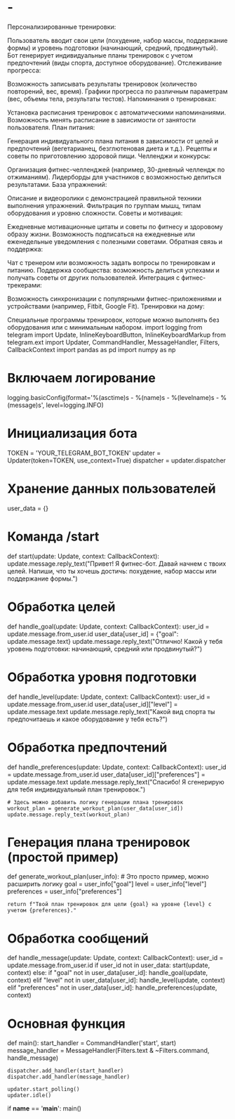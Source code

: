 # -
Персонализированные тренировки:

Пользователь вводит свои цели (похудение, набор массы, поддержание формы) и уровень подготовки (начинающий, средний, продвинутый).
Бот генерирует индивидуальные планы тренировок с учетом предпочтений (виды спорта, доступное оборудование).
Отслеживание прогресса:

Возможность записывать результаты тренировок (количество повторений, вес, время).
Графики прогресса по различным параметрам (вес, объемы тела, результаты тестов).
Напоминания о тренировках:

Установка расписания тренировок с автоматическими напоминаниями.
Возможность менять расписание в зависимости от занятости пользователя.
План питания:

Генерация индивидуального плана питания в зависимости от целей и предпочтений (вегетарианец, безглютеновая диета и т.д.).
Рецепты и советы по приготовлению здоровой пищи.
Челленджи и конкурсы:

Организация фитнес-челленджей (например, 30-дневный челлендж по отжиманиям).
Лидерборды для участников с возможностью делиться результатами.
База упражнений:

Описание и видеоролики с демонстрацией правильной техники выполнения упражнений.
Фильтрация по группам мышц, типам оборудования и уровню сложности.
Советы и мотивация:

Ежедневные мотивационные цитаты и советы по фитнесу и здоровому образу жизни.
Возможность подписаться на ежедневные или еженедельные уведомления с полезными советами.
Обратная связь и поддержка:

Чат с тренером или возможность задать вопросы по тренировкам и питанию.
Поддержка сообщества: возможность делиться успехами и получать советы от других пользователей.
Интеграция с фитнес-трекерами:

Возможность синхронизации с популярными фитнес-приложениями и устройствами (например, Fitbit, Google Fit).
Тренировки на дому:

Специальные программы тренировок, которые можно выполнять без оборудования или с минимальным набором.
import logging
from telegram import Update, InlineKeyboardButton, InlineKeyboardMarkup
from telegram.ext import Updater, CommandHandler, MessageHandler, Filters, CallbackContext
import pandas as pd
import numpy as np

# Включаем логирование
logging.basicConfig(format='%(asctime)s - %(name)s - %(levelname)s - %(message)s', level=logging.INFO)

# Инициализация бота
TOKEN = 'YOUR_TELEGRAM_BOT_TOKEN'
updater = Updater(token=TOKEN, use_context=True)
dispatcher = updater.dispatcher

# Хранение данных пользователей
user_data = {}

# Команда /start
def start(update: Update, context: CallbackContext):
    update.message.reply_text("Привет! Я фитнес-бот. Давай начнем с твоих целей. Напиши, что ты хочешь достичь: похудение, набор массы или поддержание формы.")

# Обработка целей
def handle_goal(update: Update, context: CallbackContext):
    user_id = update.message.from_user.id
    user_data[user_id] = {"goal": update.message.text}
    update.message.reply_text("Отлично! Какой у тебя уровень подготовки: начинающий, средний или продвинутый?")

# Обработка уровня подготовки
def handle_level(update: Update, context: CallbackContext):
    user_id = update.message.from_user.id
    user_data[user_id]["level"] = update.message.text
    update.message.reply_text("Какой вид спорта ты предпочитаешь и какое оборудование у тебя есть?")

# Обработка предпочтений
def handle_preferences(update: Update, context: CallbackContext):
    user_id = update.message.from_user.id
    user_data[user_id]["preferences"] = update.message.text
    update.message.reply_text("Спасибо! Я сгенерирую для тебя индивидуальный план тренировок.")

    # Здесь можно добавить логику генерации плана тренировок
    workout_plan = generate_workout_plan(user_data[user_id])
    update.message.reply_text(workout_plan)

# Генерация плана тренировок (простой пример)
def generate_workout_plan(user_info):
    # Это просто пример, можно расширить логику
    goal = user_info["goal"]
    level = user_info["level"]
    preferences = user_info["preferences"]

    return f"Твой план тренировок для цели {goal} на уровне {level} с учетом {preferences}."

# Обработка сообщений
def handle_message(update: Update, context: CallbackContext):
    user_id = update.message.from_user.id
    if user_id not in user_data:
        start(update, context)
    else:
        if "goal" not in user_data[user_id]:
            handle_goal(update, context)
        elif "level" not in user_data[user_id]:
            handle_level(update, context)
        elif "preferences" not in user_data[user_id]:
            handle_preferences(update, context)

# Основная функция
def main():
    start_handler = CommandHandler('start', start)
    message_handler = MessageHandler(Filters.text & ~Filters.command, handle_message)

    dispatcher.add_handler(start_handler)
    dispatcher.add_handler(message_handler)

    updater.start_polling()
    updater.idle()

if __name__ == '__main__':
    main()
